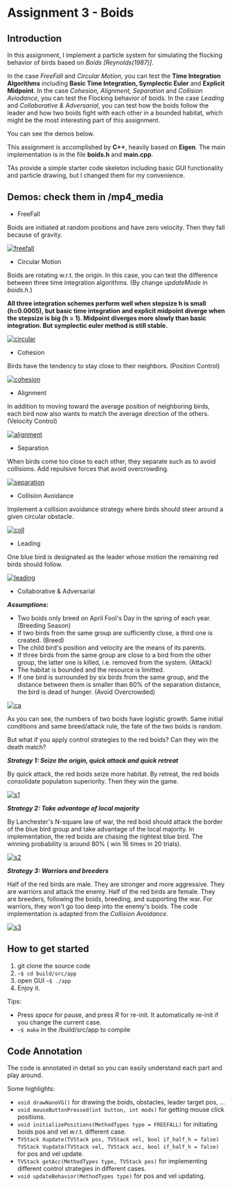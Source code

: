 # Assignment 3 - Boids

## Introduction

In this assignment, I implement a particle system for simulating the flocking behavior of birds based on *Boids [Reynolds(1987)]*. 

In the case *FreeFall* and *Circular Motion*, you can test the **Time Integration Algorithms** including **Basic Time Integration, Symplectic Euler** and **Explicit Midpoint**. In the case *Cohesion, Alignment, Separation* and *Collision Aviodance*, you can test the Flocking behavior of boids. In the case *Leading* and *Collaborative & Adversarial*, you can test how the boids follow the leader and how two boids fight with each other in a bounded habitat, which might be the most interesting part of this assignment.

You can see the demos below.

This assignment is accomplished by **C++**, heavily based on **Eigen**. The main implementation is in the file **boids.h** and **main.cpp**.

TAs provide a simple starter code skeleton including basic GUI functionality and particle drawing, but I changed them for my convenience.

## Demos: check them in /mp4_media
* FreeFall

Boids are initiated at random positions and have zero velocity. Then they fall because of gravity.

[![freefall](https://user-images.githubusercontent.com/39910677/114882364-2bfd2400-9e04-11eb-8b79-ce679c9bf399.png)](https://user-images.githubusercontent.com/39910677/114882455-41724e00-9e04-11eb-8146-02ae178e1fd2.mp4)

* Circular Motion

Boids are rotating w.r.t. the origin. In this case, you can test the difference between three time integration algorithms. (By change *updateMode* in *boids.h*.)

**All three integration schemes perform well when stepsize h is small (h=0.0005), but basic time integration and explicit midpoint diverge when the stepsize is big (h = 1). Midpoint diverges more slowly than basic integration. But symplectic euler method is still stable.**

[![circular](https://user-images.githubusercontent.com/39910677/114882683-7b435480-9e04-11eb-9c75-c4a7863ddeb8.png)](
https://user-images.githubusercontent.com/39910677/114882714-8302f900-9e04-11eb-933d-66796b4ea082.mp4)

* Cohesion

Birds have the tendency to stay close to their neighbors. (Position Control)

[![cohesion](https://user-images.githubusercontent.com/39910677/114882853-ab8af300-9e04-11eb-8562-155ae65a3b7a.png)](
https://user-images.githubusercontent.com/39910677/114882893-b47bc480-9e04-11eb-9b95-9bb969c31ccb.mp4)

* Alignment

In addition to moving toward the average position of neighboring birds, each bird now also wants to match the average direction of the others. (Velocity Control)

[![alignment](https://user-images.githubusercontent.com/39910677/114883078-decd8200-9e04-11eb-80f4-0729224419a1.png)](
https://user-images.githubusercontent.com/39910677/114883136-eab94400-9e04-11eb-9cc5-6f4889429ed8.mp4)

* Separation

When birds come too close to each other, they separate such as to avoid collisions. Add repulsive forces that avoid overcrowding.

[![separation](https://user-images.githubusercontent.com/39910677/114883230-03295e80-9e05-11eb-86b8-f54fa3a969cf.png)](
https://user-images.githubusercontent.com/39910677/114883253-0886a900-9e05-11eb-8603-77db2370e674.mp4)

* Collision Avoidance

Implement a collision avoidance strategy where birds should steer around a given circular obstacle.

[![coll](https://user-images.githubusercontent.com/39910677/114883400-2e13b280-9e05-11eb-9bb3-f8601d88f8f0.png)](
https://user-images.githubusercontent.com/39910677/114883432-34a22a00-9e05-11eb-81c4-2709ccd45f8a.mp4)

* Leading

One blue bird is designated as the leader whose motion the remaining red birds should follow. 

[![leading](https://user-images.githubusercontent.com/39910677/114883538-4edc0800-9e05-11eb-82eb-3cc62458e0a5.png)](
https://user-images.githubusercontent.com/39910677/114883583-5a2f3380-9e05-11eb-9d4f-988a9836c2f6.mp4)

* Collaborative & Adversarial

 ***Assumptions:***

* Two boids only breed on April Fool's Day in the spring of each year. (Breeding Season)
* If two birds from the same group are sufficiently close, a third one is created. (Breed)
* The child bird's position and velocity are the means of its parents.
* If three birds from the same group are close to a bird from the other group, the latter one is killed, i.e. removed from the system. (Attack)
* The habitat is bounded and the resource is limitted.
* If one bird is surrounded by six birds from the same group, and the distance between them is smaller than 60% of the separation distance, the bird is dead of hunger. (Avoid Overcrowded)

[![ca](https://user-images.githubusercontent.com/39910677/114883719-77640200-9e05-11eb-8616-ccda6a47ecae.png)](
https://user-images.githubusercontent.com/39910677/114883857-94003a00-9e05-11eb-9153-565ac61b6575.mp4)

As you can see, the numbers of two boids have logistic growth. Same initial conditions and same breed/attack rule, the fate of the two boids is random.

But what if you apply control strategies to the red boids? Can they win the death match?
 
 ***Strategy 1: Seize the origin, quick attack and quick retreat***
 
By quick attack, the red boids seize more habitat. By retreat, the red boids consolidate population superiority. Then they win the game.

[![s1](https://user-images.githubusercontent.com/39910677/114884054-c01bbb00-9e05-11eb-9b74-96103b2a4053.png)](
https://user-images.githubusercontent.com/39910677/114884134-cf9b0400-9e05-11eb-9856-1fb4364de257.mp4)

 ***Strategy 2: Take advantage of local majority***
 
By Lanchester's N-square law of war, the red boid should attack the border of the blue bird group and take advantage of the local majority. In implementation, the red boids are chasing the rightest blue bird. The winning probability is around 80% ( win 16 times in 20 trials).

[![s2](https://user-images.githubusercontent.com/39910677/114884277-f0635980-9e05-11eb-877b-6a73bf384ae8.png)](
https://user-images.githubusercontent.com/39910677/114884394-06711a00-9e06-11eb-86f8-2662eba7f03f.mp4)

***Strategy 3: Warriors and breeders***

Half of the red birds are male. They are stronger and more aggressive. They are warriors and attack the enemy. Half of the red birds are female. They are breeders, following the boids, breeding, and supporting the war. For warriors, they  won't go too deep into the enemy's boids. The code implementation is adapted from the *Collision Avoidance*.

[![s3](https://user-images.githubusercontent.com/39910677/114884612-31f40480-9e06-11eb-8fff-56798316f97a.png)](
https://user-images.githubusercontent.com/39910677/114884690-420be400-9e06-11eb-92e1-2a96bfebd827.mp4)

  
## How to get started

1. git clone the source code
2. ```~$ cd build/src/app```
3. open GUI ```~$ ./app```
4. Enjoy it. 

Tips: 

* Press *space* for pause, and press *R* for re-init. It automatically re-init if you change the current case.
* ```~$ make``` in the /build/src/app to compile

## Code Annotation

The code is annotated in detail so you can easily understand each part and play around. 

Some highlights: 

* ```void drawNanoVG()```
 for drawing the boids, obstacles, leader target pos, ...
* ```void mouseButtonPressed(int button, int mods)```
for getting mouse click positions.
* ```void initializePositions(MethodTypes type = FREEFALL)```
for initiating boids pos and vel w.r.t. different case.
* ```TVStack Xupdate(TVStack pos, TVStack vel, bool if_half_h = false)```
```TVStack Vupdate(TVStack vel, TVStack acc, bool if_half_h = false)```
 for pos and vel update.
* ```TVStack getAcc(MethodTypes type, TVStack pos)```
for implementing different control strategies in different cases.
* ```void updateBehavior(MethodTypes type)```
for pos and vel updating.














